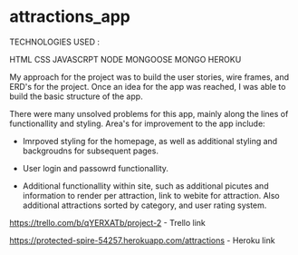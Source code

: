 # attractions_app


TECHNOLOGIES USED :

HTML
CSS
JAVASCRPT
NODE
MONGOOSE
MONGO
HEROKU

My approach for the project was to build the user stories, wire frames, and ERD's for the project.  Once an idea for the app was
reached, I was able to build the basic structure of the app.  


There were many unsolved problems for this app, mainly along the lines of functionallity and styling.  Area's for improvement to 
the app include:

- Imrpoved styling for the homepage, as well as additional styling and backgroudns for subsequent pages.

- User login and passowrd functionallity.

- Additional functionallity within site, such as additional picutes and information to render per attraction, link to webite for attraction.  Also additional attractions sorted by category, and user rating system.

https://trello.com/b/qYERXATb/project-2 - Trello link

https://protected-spire-54257.herokuapp.com/attractions - Heroku link
